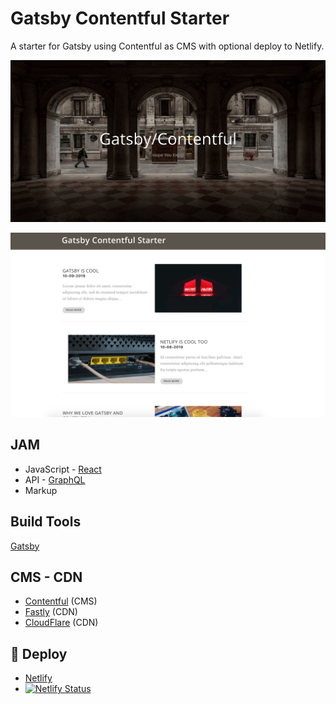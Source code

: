 # Gatsby Contentful Starter

A starter for Gatsby using Contentful as CMS with optional deploy to Netlify.

![Home Screen](/src/images/homescreen.png?raw=true "Home Screen")

![Blogs](/src/images/blogs.png?raw=true "All Blogs View")

## JAM

- JavaScript - [React](https://reactjs.org)
- API - [GraphQL](https://graphql.org)
- Markup

## Build Tools

[Gatsby](https://www.gatsbyjs.org)

## CMS - CDN

- [Contentful](https://www.contentful.com) (CMS)
- [Fastly](http://www.fastly.com) (CDN)
- [CloudFlare](https://www.cloudflare.com/#what-is-cloudflare) (CDN)

## 💫 Deploy

- [Netlify](https://www.netlify.com)
- [![Netlify Status](https://api.netlify.com/api/v1/badges/ad6083ae-1b6b-4d44-a333-531865fc084d/deploy-status)](https://app.netlify.com/sites/thirsty-swirles-f72c05/deploys)
